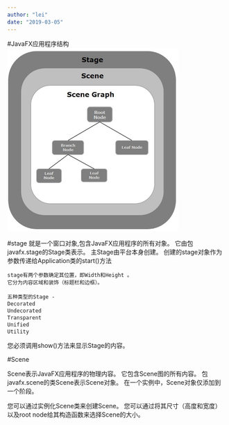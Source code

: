 ```yaml
---
author: "lei"
date: "2019-03-05"
---
```


#JavaFX应用程序结构
![](imagers/7828d5dc.png)

#stage
就是一个窗口对象,包含JavaFX应用程序的所有对象。
它由包javafx.stage的Stage类表示。 主Stage由平台本身创建。
创建的stage对象作为参数传递给Application类的start()方法

    stage有两个参数确定其位置，即Width和Height 。
    它分为内容区域和装饰（标题栏和边框）。

    五种类型的Stage -
    Decorated
    Undecorated
    Transparent
    Unified
    Utility

您必须调用show()方法来显示Stage的内容。

#Scene

Scene表示JavaFX应用程序的物理内容。 它包含Scene图的所有内容。 
包javafx.scene的类Scene表示Scene对象。 在一个实例中，Scene对象仅添加到一个阶段。

您可以通过实例化Scene类来创建Scene。 您可以通过将其尺寸（高度和宽度）
以及root node给其构造函数来选择Scene的大小。